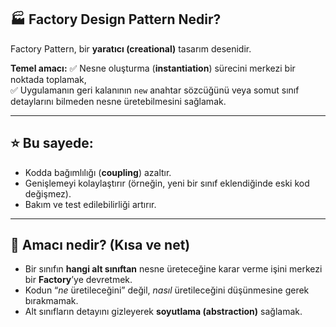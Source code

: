 ## 🏭 **Factory Design Pattern Nedir?**

Factory Pattern, bir **yaratıcı (creational)** tasarım desenidir.

**Temel amacı:**
✅ Nesne oluşturma (**instantiation**) sürecini merkezi bir noktada toplamak,  
✅ Uygulamanın geri kalanının `new` anahtar sözcüğünü veya somut sınıf detaylarını bilmeden nesne üretebilmesini sağlamak.

---

## ⭐ **Bu sayede:**
- Kodda bağımlılığı (**coupling**) azaltır.
- Genişlemeyi kolaylaştırır (örneğin, yeni bir sınıf eklendiğinde eski kod değişmez).
- Bakım ve test edilebilirliği artırır.

---

## 🧩 **Amacı nedir?** (Kısa ve net)
- Bir sınıfın **hangi alt sınıftan** nesne üreteceğine karar verme işini merkezi bir **Factory**’ye devretmek.
- Kodun “*ne* üretileceğini” değil, *nasıl* üretileceğini düşünmesine gerek bırakmamak.
- Alt sınıfların detayını gizleyerek **soyutlama (abstraction)** sağlamak.


